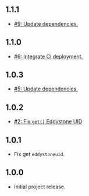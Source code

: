## 1.1.1
* [#9: Update dependencies.](https://github.com/haensl/beacon-tool/issues/9)

## 1.1.0
* [#6: Integrate CI deployment.](https://github.com/haensl/beacon-tool/issues/6)

## 1.0.3
* [#5: Update dependencies.](https://github.com/haensl/beacon-tool/issues/5)

## 1.0.2
* [#2: Fix `get()` Eddystone UID](https://github.com/haensl/beacon-tool/issues/2)

## 1.0.1
* Fix get `eddystoneuid`.

## 1.0.0
* Initial project release.
